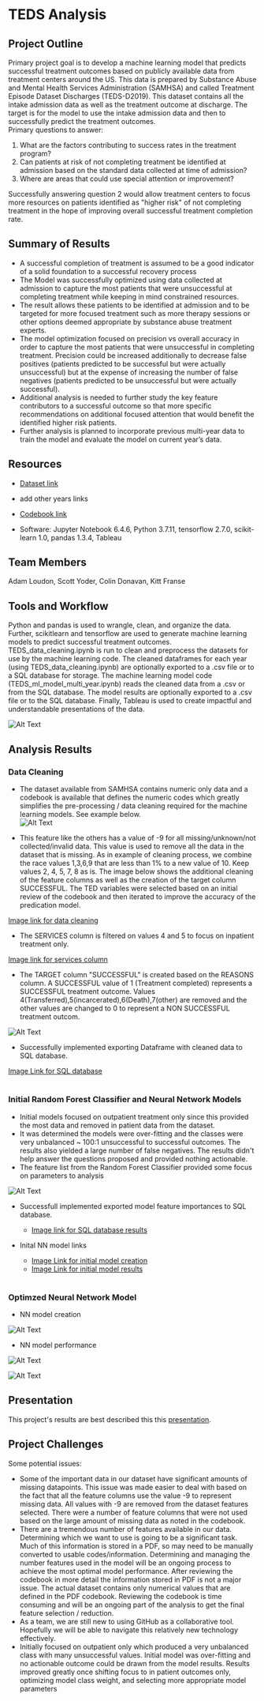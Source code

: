 # TEDS Analysis

## Project Outline
Primary project goal is to develop a machine learning model that predicts successful treatment outcomes based on publicly available data from treatment centers around the US. This data is prepared by Substance Abuse and Mental Health Services Administration (SAMHSA) and called Treatment Episode Dataset Discharges (TEDS-D2019). This dataset contains all the intake admission data as well as the treatment outcome at discharge.  The target is for the model to use the intake admission data and then to successfully predict the treatment outcomes.   
Primary questions to answer: 
1) What are the factors contributing to success rates in the treatment program?
2) Can patients at risk of not completing treatment be identified at admission based on the standard data collected at time of admission? 
3) Where are areas that could use special attention or improvement?

Successfully answering question 2 would allow treatment centers to focus more resources on patients identified as "higher risk" of not completing treatment in the hope of improving overall successful treatment completion rate.
## Summary of Results
- A successful completion of treatment is assumed to be a good indicator of a solid foundation to a successful recovery process
- The Model was successfully optimized using data collected at admission to capture the most patients that were unsuccessful at completing treatment while keeping in mind constrained resources.  
- The result allows these patients to be identified at admission and to be targeted for more focused treatment such as more therapy sessions or other options deemed appropriate by substance abuse treatment experts.
- The model optimization focused on precision vs overall accuracy in order to capture the most patients that were unsuccessful in completing treatment. Precision could be increased additionally to decrease false positives (patients predicted to be successful but were actually unsuccessful) but at the expense of increasing the number of false negatives (patients predicted to be unsuccessful but were actually successful).
- Additional analysis is needed to further study the key feature contributors to a successful outcome so that more specific recommendations on additional focused attention that would benefit the identified higher risk patients.
- Further analysis is planned to incorporate previous multi-year data to train the model and evaluate the model on current year’s data.

## Resources
- [Dataset link](https://www.datafiles.samhsa.gov/dataset/teds-d-2019-ds0001-teds-d-2019-ds0001)
- add other years links

- [Codebook link](https://github.com/loudonadam/TEDS_Analysis/blob/scott/Resources/TEDS-D-2019-DS0001-info-codebook_V1.docx)

- Software: Jupyter Notebook 6.4.6, Python 3.7.11, tensorflow 2.7.0, scikit-learn 1.0, pandas 1.3.4, Tableau
## Team Members
Adam Loudon, Scott Yoder, Colin Donavan, Kitt Franse

## Tools and Workflow
Python and pandas is used to wrangle, clean, and organize the data. Further, scikitlearn and tensorflow are used to generate machine learning models to predict successful treatment outcomes. TEDS_data_cleaning.ipynb is run to clean and preprocess the datasets for use by the machine learning code.  The cleaned dataframes for each year (using TEDS_data_cleaning.ipynb) are optionally exported to a .csv file or to a SQL database for storage.  The machine learning model code (TEDS_ml_model_multi_year.ipynb) reads the cleaned data from a .csv or from the SQL database.  The model results are optionally exported to a .csv file or to the SQL database.  Finally, Tableau is used to create impactful and understandable presentations of the data.  

![Alt Text](Resources/Images/TEDS_Analysis_Workflow.png)

## Analysis Results
### Data Cleaning
- The dataset available from SAMHSA contains numeric only data and a codebook is available that defines the numeric codes which greatly simplifies the pre-processing / data cleaning required for the machine learning models.  See example below.   
![Alt Text](Resources/Images/RACE_feature.png)

- This feature like the others has a value of -9 for all missing/unknown/not collected/invalid data.  This value is used to remove all the data in the dataset that is missing.  As in example of cleaning process, we combine the race values 1,3,6,9 that are less than 1% to a new value of 10. Keep values 2, 4, 5, 7, 8 as is. The image below shows the additional cleaning of the feature columns as well as the creation of the target column SUCCESSFUL. The TED variables were selected based on an initial review of the codebook and then iterated to improve the accuracy of the predication model. 

[Image link for data cleaning](Resources/Images/Data_Cleaning.png)

- The SERVICES column is filtered on values 4 and 5 to focus on inpatient treatment only.

[Image link for services column](Resources/Images/SERVICES_feature.png)

- The TARGET column "SUCCESSFUL" is created based on the REASONS column. A SUCCESSFUL value of 1 (Treatment completed) represents a SUCCESSFUL treatment outcome.  Values 4(Transferred),5(incarcerated),6(Death),7(other) are removed and the other values are changed to 0 to represent a NON SUCCESSFUL treatment outcom. 

![Alt Text](Resources/Images/REASON_feature.png)

- Successfully implemented exporting Dataframe with cleaned data to SQL database.

[Image Link for SQL database](Resources/Images/cleaned_data_TEDS_DB.png)

# 

### Initial Random Forest Classifier and Neural Network Models
- Initial models focused on outpatient treatment only since this provided the most data and removed in patient data from the dataset.  
- It was determined the models were over-fitting and the classes were very unbalanced ~ 100:1 unsuccessful to successful outcomes.  The results also yielded a large number of false negatives.  The results didn't help answer the questions proposed and provided nothing actionable.
- The feature list from the Random Forest Classifier provided some focus on parameters to analysis  

![Alt Text](Resources/Images/Feature_importance_pie.png)

- Successfull implemented exported model feature importances to SQL database.
    - [Image link for SQL database results](/Resources/Images/RFModel_feature_importance_TEDS_DB.png)

- Inital NN model links
    - [Image Link for initial model creation](Resources/Images/NN_model.png)
    - [Image Link for initial model results](Resources/Images/NN_model_result_1.png)

#

### Optimzed Neural Network Model

- NN model creation

![Alt Text](Resources/Images/Optimized_NN_model.png)

- NN model performance

![Alt Text](Resources/Images/Neural_Network_Model_Optimization.png)

![Alt Text](Resources/Images/Pre_Acc_vs_Wt.png)

## Presentation
This project's results are best described this this [presentation](https://public.tableau.com/app/profile/adam.loudon/viz/TEDS_Analysis-Dashboard/Presentation?publish=yes).

## Project Challenges
Some potential issues:
-   Some of the important data in our dataset have significant amounts of missing datapoints.  This issue was made easier to deal with based on the fact that all the feature columns use the value -9 to represent missing data.  All values with -9 are removed from the dataset features selected.  There were a number of feature columns that were not used based on the large amount of missing data as noted in the codebook.  
-   There are a tremendous number of features available in our data. Determining which we want to use is going to be a significant task. Much of this information is stored in a PDF, so may need to be manually converted to usable codes/information.  Determining and managing the number features used in the model will be an ongoing process to achieve the most optimal model performance.  After reviewing the codebook in more detail the information stored in PDF is not a major issue.  The actual dataset contains only numerical values that are defined in the PDF codebook.  Reviewing the codebook is time consuming and will be an ongoing part of the analysis to get the final feature selection / reduction.  
-   As a team, we are still new to using GitHub as a collaborative tool. Hopefully we will be able to navigate this relatively new technology effectively. 
- Initially focused on outpatient only which produced a very unbalanced class with many unsuccessful values.  Initial model was over-fitting and no actionable outcome could be drawn from the model results. Results improved greatly once shifting focus to in patient outcomes only, optimizing model class weight, and selecting more appropriate model parameters 



